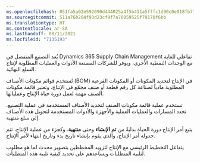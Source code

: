 ```yaml
---
ms.openlocfilehash: 051fa5a02e592090d444025a4f5b411a5fffc1d90c0e918fb71b8e2eb797d9a0
ms.sourcegitcommit: 511a76b204f93d23cf9f7a70059525f79170f6bb
ms.translationtype: HT
ms.contentlocale: ar-SA
ms.lasthandoff: 08/11/2021
ms.locfileid: "7135193"
---
```

يُعد التصنيع المنفصل في Dynamics 365 Supply Chain Management تفاعلي للغاية مع الوحدات النمطية الأخرى، ويوفر للشركات المصنعة الأدوات والعمليات المطلوبة لإنتاج السلع النهائية.

تُستخدم قوائم مكونات الأصناف (BOM) في الإنتاج لتحديد المكونات أو المكونات الفرعية المطلوبة مادياً لصناعة كل رقم قطعة أو صنف مجمّع في الإنتاج. وتعتبر قائمة مكونات الصنف مهمة لعمل دورة حياة الإنتاج وعملياتها.

تستخدم عملية قائمة مكونات الصنف لتحديد الأصناف المستخدمة في عملية التصنيع. تحدد المسارات والعمليات العملية والأجهزة والأدوات المستخدمة لتحويل هذه الأصناف إلى سلع منتهية.

يتبع أمر الإنتاج دورة الحياة بدايةً من **تم الإنشاء** وحتى **منتهية**.
وكجزء من عملية الإنتاج، تتم جدولة أمر الإنتاج، والذي يقوم بإنشاء تاريخ بدء وتاريخ انتهاء لأمر الإنتاج.

يتفاعل التخطيط الرئيسي مع الإنتاج لتزويد المخططين بتصوير محدث لما هو مطلوب لتلبية المتطلبات ويساعدهم على تحديد كيفية تلبية هذه المتطلبات.
